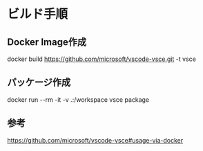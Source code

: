 # ビルド手順

## Docker Image作成
docker build https://github.com/microsoft/vscode-vsce.git -t vsce

## パッケージ作成
docker run --rm -it -v .:/workspace vsce package

## 参考
https://github.com/microsoft/vscode-vsce#usage-via-docker
